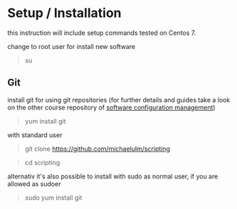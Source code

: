# Setup / Installation #

this instruction will include setup commands tested on Centos 7.

change to root user for install new software

> su

## Git

install git for using git repositories (for further details and guides take a look on the other course repository of [software configuration management](https://github.com/michaelulm/software-configuration-management))

> yum install git

with standard user

> git clone https://github.com/michaelulm/scripting

> cd scripting


alternativ it's also possible to install with sudo as normal user, if you are allowed as sudoer

> sudo yum install git
